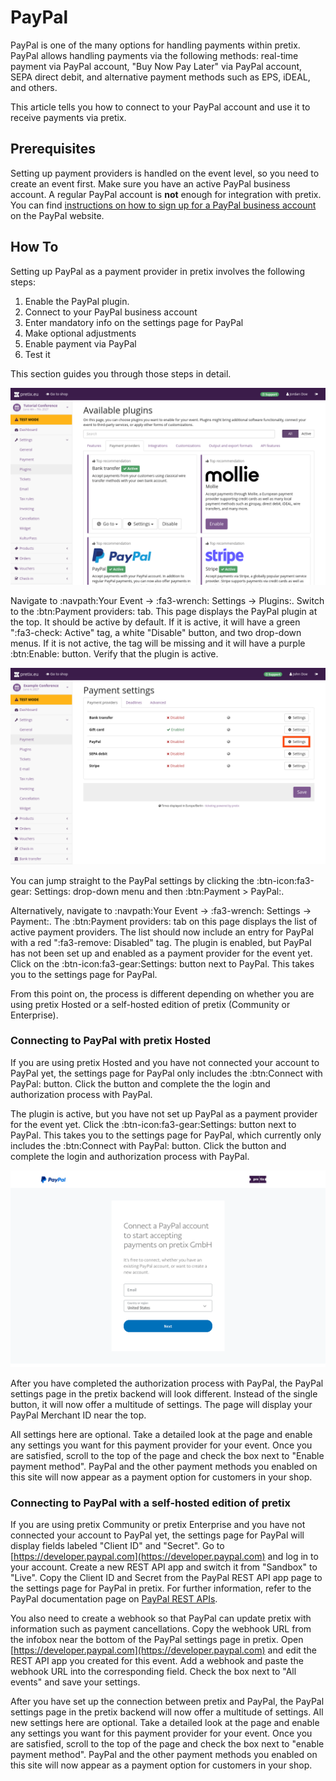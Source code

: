 # PayPal

PayPal is one of the many options for handling payments within pretix. 
PayPal allows handling payments via the following methods: 
real-time payment via PayPal account, "Buy Now Pay Later" via PayPal account, SEPA direct debit, and alternative payment methods such as EPS, iDEAL, and others. 

This article tells you how to connect to your PayPal account and use it to receive payments via pretix. 

## Prerequisites

Setting up payment providers is handled on the event level, so you need to create an event first. 
Make sure you have an active PayPal business account. 
A regular PayPal account is **not** enough for integration with pretix. 
You can find [instructions on how to sign up for a PayPal business account](https://www.paypal.com/c2/webapps/mpp/how-to-guides/sign-up-business-account) on the PayPal website. 

## How To

Setting up PayPal as a payment provider in pretix involves the following steps: 

 1. Enable the PayPal plugin. 
 2. Connect to your PayPal business account 
 3. Enter mandatory info on the settings page for PayPal
 4. Make optional adjustments
 5. Enable payment via PayPal
 6. Test it 

This section guides you through those steps in detail. 

![Plugins settings page. The "Payment providers" tab is open, displaying the plugins for bank transfer, Mollie, PayPal, and Stripe, all of which are active.](../../assets/screens/payment-providers/plugins-top.png "Available plugins")

Navigate to :navpath:Your Event → :fa3-wrench: Settings → Plugins:. 
Switch to the :btn:Payment providers: tab. 
This page displays the PayPal plugin at the top. 
It should be active by default. 
If it is active, it will have a green ":fa3-check: Active" tag, a white "Disable" button, and two drop-down menus. 
If it is not active, the tag will be missing and it will have a purple :btn:Enable: button. 
Verify that the plugin is active. 

![Payment settings page. The 'Payment providers' tab is open, showing a list with the following entries: bank transfer, gift card, PayPal, SEPA debit and Stripe. Gift card is enabled and all other entries are disabled. All entries have 'Settings' buttons next to them. The settings button for PayPal is highlighted.](../../assets/screens/payment-providers/payment-settings-paypal.png "Payment settings PayPal" )

You can jump straight to the PayPal settings by clicking the :btn-icon:fa3-gear: Settings: drop-down menu and then :btn:Payment > PayPal:. 

Alternatively, navigate to :navpath:Your Event → :fa3-wrench: Settings → Payment:. 
The :btn:Payment providers: tab on this page displays the list of active payment providers. 
The list should now include an entry for PayPal with a red ":fa3-remove: Disabled" tag. 
The plugin is enabled, but PayPal has not been set up and enabled as a payment provider for the event yet. 
Click on the :btn-icon:fa3-gear:Settings: button next to PayPal. 
This takes you to the settings page for PayPal. 

From this point on, the process is different depending on whether you are using pretix Hosted or a self-hosted edition of pretix (Community or Enterprise). 

### Connecting to PayPal with pretix Hosted 

<!-- md:hosted -->

If you are using pretix Hosted and you have not connected your account to PayPal yet, the settings page for PayPal only includes the :btn:Connect with PayPal: button. 
Click the button and complete the the login and authorization process with PayPal. 

The plugin is active, but you have not set up PayPal as a payment provider for the event yet. 
Click the :btn-icon:fa3-gear:Settings: button next to PayPal. 
This takes you to the settings page for PayPal, which currently only includes the :btn:Connect with PayPal: button. 
Click the button and complete the login and authorization process with PayPal. 

![PayPal website with the pretix logo in the top right and a dialog in the center telling you to 'Connect a PayPal account to start accepting payments on pretix GmbH'. You can enter your email and country or region below.](../../assets/screens/payment-providers/paypal-connect-account.png "Connecting to PayPal" )

After you have completed the authorization process with PayPal, the PayPal settings page in the pretix backend will look different. 
Instead of the single button, it will now offer a multitude of settings. 
The page will display your PayPal Merchant ID near the top. 

All settings here are optional. 
Take a detailed look at the page and enable any settings you want for this payment provider for your event. 
Once you are satisfied, scroll to the top of the page and check the box next to "Enable payment method". 
PayPal and the other payment methods you enabled on this site will now appear as a payment option for customers in your shop. 

### Connecting to PayPal with a self-hosted edition of pretix 

<!-- md:community --> 
<!-- md:enterprise -->

If you are using pretix Community or pretix Enterprise and you have not connected your account to PayPal yet, the settings page for PayPal will display fields labeled "Client ID" and "Secret". 
Go to [https://developer.paypal.com](https://developer.paypal.com) and log in to your account. 
Create a new REST API app and switch it from "Sandbox" to "Live". 
Copy the Client ID and Secret from the PayPal REST API app page to the settings page for PayPal in pretix. 
For further information, refer to the PayPal documentation page on [PayPal REST APIs](https://developer.paypal.com/api/rest/). 

You also need to create a webhook so that PayPal can update pretix with information such as payment cancellations. 
Copy the webhook URL from the infobox near the bottom of the PayPal settings page in pretix. 
Open [https://developer.paypal.com](https://developer.paypal.com) and edit the REST API app you created for this event. 
Add a webhook and paste the webhook URL into the corresponding field. 
Check the box next to "All events" and save your settings. 

After you have set up the connection between pretix and PayPal, the PayPal settings page in the pretix backend will now offer a multitude of settings. 
All new settings here are optional. 
Take a detailed look at the page and enable any settings you want for this payment provider for your event. 
Once you are satisfied, scroll to the top of the page and check the box next to "enable payment method". 
PayPal and the other payment methods you enabled on this site will now appear as a payment option for customers in your shop. 

